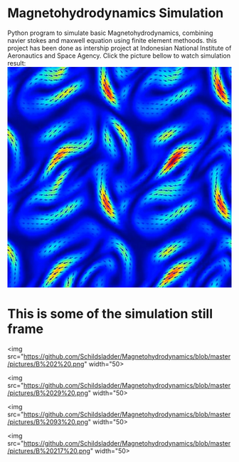 # Magnetohydrodynamics Simulation
Python program to simulate basic Magnetohydrodynamics, combining navier stokes and maxwell equation using finite element methoods. this project has been done as intership project at Indonesian National Institute of Aeronautics and Space Agency.
Click the picture bellow to watch simulation result:
[![Mandelbrot Video](https://github.com/Schildsladder/Magnetohydrodynamics/blob/master/pictures/MHD.jpg)](https://www.youtube.com/watch?v=Nnf4BVqTEVM "Magnetohydrodynamics Simulation")

# This is some of the simulation still frame
<img src="https://github.com/Schildsladder/Magnetohydrodynamics/blob/master/pictures/B%202%20.png" width="50>
                                                                                                          
<img src="https://github.com/Schildsladder/Magnetohydrodynamics/blob/master/pictures/B%2029%20.png" width="50>
                                                                                                          
<img src="https://github.com/Schildsladder/Magnetohydrodynamics/blob/master/pictures/B%2093%20.png" width="50>
                                                                                                          
<img src="https://github.com/Schildsladder/Magnetohydrodynamics/blob/master/pictures/B%20217%20.png" width="50>

